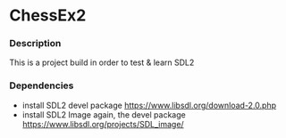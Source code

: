 # ChessEx2

### Description

This is a project build in order to test & learn SDL2

### Dependencies
- install SDL2 devel package https://www.libsdl.org/download-2.0.php
- install SDL2 Image again, the devel package https://www.libsdl.org/projects/SDL_image/
